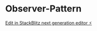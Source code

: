 # Observer-Pattern

[Edit in StackBlitz next generation editor ⚡️](https://stackblitz.com/~/github.com/iruchipriya/Observer-Pattern)